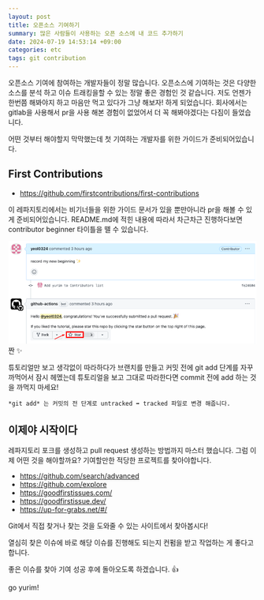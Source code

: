 ```yaml
---
layout: post
title: 오픈소스 기여하기
summary: 많은 사람들이 사용하는 오픈 소스에 내 코드 추가하기
date: 2024-07-19 14:53:14 +09:00
categories: etc
tags: git contribution
---
```


오픈소스 기여에 참여하는 개발자들이 정말 많습니다. 오픈소스에 기여하는 것은 다양한 소스를 분석 하고 이슈 트래킹을할 수 있는 정말 좋은 경험인 것 같습니다. 저도 언젠가 한번쯤 해봐야지 하고 마음만 먹고 있다가 그냥 해보자! 하게 되었습니다. 회사에서는 gitlab을 사용해서 pr을 사용 해본 경험이 없었어서 더 꼭 해봐야겠다는 다짐이 들었습니다.

어떤 것부터 해야할지 막막했는데 첫 기여하는 개발자를 위한 가이드가 준비되어있습니다.

## First Contributions

- <https://github.com/firstcontributions/first-contributions>

이 레파지토리에서는 비기너들을 위한 가이드 문서가 있을 뿐만아니라 pr을 해볼 수 있게 준비되어있습니다. README.md에 적힌 내용에 따라서 차근차근 진행하다보면 contributor beginner 타이틀을 뗄 수 있습니다.

![first-contribution](/assets/images/2024-07-19/my-first-contribution.png)
짠 ✨

튜토리얼만 보고 생각없이 따라하다가 브랜치를 만들고 커밋 전에 git add 단계를 자꾸 까먹어서 잠시 헤멨는데 튜토리얼을 보고 그대로 따라한다면 commit 전에 add 하는 것을 까먹지 마세요!

```info
*git add* 는 커밋의 전 단계로 untracked ➡️ tracked 파일로 변경 해줍니다.
```

## 이제야 시작이다

레파지토리 포크를 생성하고 pull request 생성하는 방법까지 마스터 했습니다. 그럼 이제 어떤 것을 해야할까요? 기여할만한 적당한 프로젝트를 찾아야합니다.

- <https://github.com/search/advanced>
- <https://github.com/explore>
- <https://goodfirstissues.com/>
- <https://goodfirstissue.dev/>
- <https://up-for-grabs.net/#/>

Git에서 직접 찾거나 찾는 것을 도와줄 수 있는 사이트에서 찾아봅시다!

열심히 찾은 이슈에 바로 
해당 이슈를 진행해도 되는지 컨펌을 받고 작업하는 게 좋다고 합니다. 

좋은 이슈를 찾아 기여 성공 후에 돌아오도록 하겠습니다. 👍

go yurim!